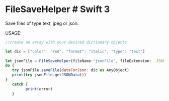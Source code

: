 # FileSaveHelper # Swift 3
Save files of type text, jpeg or json.


USAGE:

```javascript
//create an array with your desired dictionary objects

let dic = ["color": "red", "format": "italic", "type": "text"]
        
let jsonFile = FileSaveHelper(fileName:"jsonFile", fileExtension: .JSON, subDirectory: "SavingFiles", directory: .documentDirectory)
do {
   try jsonFile.saveFile(dataForJson: dic as AnyObject)
   print(try jsonFile.getJSONData())
}
   catch {
         print(error)
   }
```
